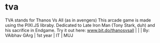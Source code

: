 # tva
TVA stands for Thanos Vs All (as in avengers)
This arcade game is made using the PIXI.JS libraby.
Dedicated to Late Iron Man (Tony Stark, duh) and his sacrifice in Endgame.
Try it out here: www.bit.do/thanosvsall
|
|
|
By: VAibhav GArg | 1st year | IT | MUJ
